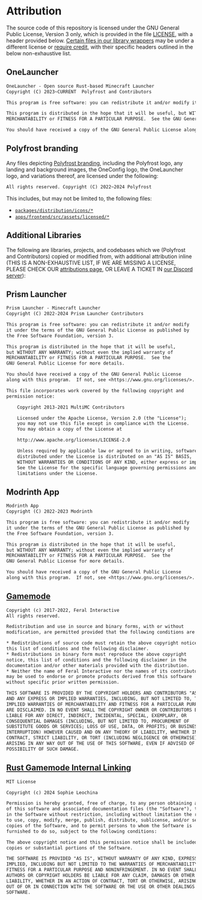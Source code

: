 # Attribution

The source code of this repository is licensed under the GNU General Public License, Version 3 only, which is provided in the file [LICENSE](./LICENSE), with a header provided below. [Certain files in our library wrappers](./core/wrapper/) may be under a different license or [require credit](#additional-libraries), with their specific headers outlined in the below non-exhaustive list.

## OneLauncher

```txt
OneLauncher - Open source Rust-based Minecraft Launcher
Copyright (C) 2023~CURRENT  Polyfrost and Contributors

This program is free software: you can redistribute it and/or modify it under the terms of the GNU General Public License as published by the Free Software Foundation, version 3 of the License.

This program is distributed in the hope that it will be useful, but WITHOUT ANY WARRANTY; without even the implied warranty of
MERCHANTABILITY or FITNESS FOR A PARTICULAR PURPOSE.  See the GNU General Public License for more details.

You should have received a copy of the GNU General Public License along with this program.  If not, see <https://www.gnu.org/licenses/>.
```

## Polyfrost branding

Any files depicting [Polyfrost branding](https://polyfrost.org/legal/branding), including the Polyfrost logo, any landing and background images, the OneConfig logo, the OneLauncher logo, and variations thereof, are licensed under the following:

```txt
All rights reserved. Copyright (C) 2022~2024 Polyfrost
```

This includes, but may not be limited to, the following files:

* [`packages/distribution/icons/*`](./packages/distribution/icons/)
* [`apps/frontend/src/assets/licensed/*`](./apps/frontend/src/assets/licensed/)

## Additional Libraries

The following are libraries, projects, and codebases which we (Polyfrost and Contributors) copied or modified from, with additional attribution inline (THIS IS A NON-EXHAUSTIVE LIST, IF WE ARE MISSING A LICENSE, PLEASE CHECK OUR [attributions page](https://polyfrost.org/attributions), OR LEAVE A TICKET IN [our Discord server](https://polyfrost.org/discord)):

## Prism Launcher

```txt
Prism Launcher - Minecraft Launcher
Copyright (C) 2022-2024 Prism Launcher Contributors

This program is free software: you can redistribute it and/or modify
it under the terms of the GNU General Public License as published by
the Free Software Foundation, version 3.

This program is distributed in the hope that it will be useful,
but WITHOUT ANY WARRANTY; without even the implied warranty of
MERCHANTABILITY or FITNESS FOR A PARTICULAR PURPOSE.  See the
GNU General Public License for more details.

You should have received a copy of the GNU General Public License
along with this program.  If not, see <https://www.gnu.org/licenses/>.

This file incorporates work covered by the following copyright and
permission notice:

    Copyright 2013-2021 MultiMC Contributors

    Licensed under the Apache License, Version 2.0 (the "License");
    you may not use this file except in compliance with the License.
    You may obtain a copy of the License at

    http://www.apache.org/licenses/LICENSE-2.0

    Unless required by applicable law or agreed to in writing, software
    distributed under the License is distributed on an "AS IS" BASIS,
    WITHOUT WARRANTIES OR CONDITIONS OF ANY KIND, either express or implied.
    See the License for the specific language governing permissions and
    limitations under the License.
```

## Modrinth App

```txt
Modrinth App
Copyright (C) 2022-2023 Modrinth

This program is free software: you can redistribute it and/or modify
it under the terms of the GNU General Public License as published by
the Free Software Foundation, version 3.

This program is distributed in the hope that it will be useful,
but WITHOUT ANY WARRANTY; without even the implied warranty of
MERCHANTABILITY or FITNESS FOR A PARTICULAR PURPOSE.  See the
GNU General Public License for more details.

You should have received a copy of the GNU General Public License
along with this program.  If not, see <https://www.gnu.org/licenses/>.
```

## [Gamemode]

```txt
Copyright (c) 2017-2022, Feral Interactive
All rights reserved.

Redistribution and use in source and binary forms, with or without
modification, are permitted provided that the following conditions are met:

* Redistributions of source code must retain the above copyright notice,
this list of conditions and the following disclaimer.
* Redistributions in binary form must reproduce the above copyright
notice, this list of conditions and the following disclaimer in the
documentation and/or other materials provided with the distribution.
* Neither the name of Feral Interactive nor the names of its contributors
may be used to endorse or promote products derived from this software
without specific prior written permission.

THIS SOFTWARE IS PROVIDED BY THE COPYRIGHT HOLDERS AND CONTRIBUTORS "AS IS"
AND ANY EXPRESS OR IMPLIED WARRANTIES, INCLUDING, BUT NOT LIMITED TO, THE
IMPLIED WARRANTIES OF MERCHANTABILITY AND FITNESS FOR A PARTICULAR PURPOSE
ARE DISCLAIMED. IN NO EVENT SHALL THE COPYRIGHT OWNER OR CONTRIBUTORS BE
LIABLE FOR ANY DIRECT, INDIRECT, INCIDENTAL, SPECIAL, EXEMPLARY, OR
CONSEQUENTIAL DAMAGES (INCLUDING, BUT NOT LIMITED TO, PROCUREMENT OF
SUBSTITUTE GOODS OR SERVICES; LOSS OF USE, DATA, OR PROFITS; OR BUSINESS
INTERRUPTION) HOWEVER CAUSED AND ON ANY THEORY OF LIABILITY, WHETHER IN
CONTRACT, STRICT LIABILITY, OR TORT (INCLUDING NEGLIGENCE OR OTHERWISE)
ARISING IN ANY WAY OUT OF THE USE OF THIS SOFTWARE, EVEN IF ADVISED OF THE
POSSIBILITY OF SUCH DAMAGE.
```

## [Rust Gamemode Internal Linking]

```txt
MIT License

Copyright (c) 2024 Sophie Leochina

Permission is hereby granted, free of charge, to any person obtaining a copy
of this software and associated documentation files (the "Software"), to deal
in the Software without restriction, including without limitation the rights
to use, copy, modify, merge, publish, distribute, sublicense, and/or sell
copies of the Software, and to permit persons to whom the Software is
furnished to do so, subject to the following conditions:

The above copyright notice and this permission notice shall be included in all
copies or substantial portions of the Software.

THE SOFTWARE IS PROVIDED "AS IS", WITHOUT WARRANTY OF ANY KIND, EXPRESS OR
IMPLIED, INCLUDING BUT NOT LIMITED TO THE WARRANTIES OF MERCHANTABILITY,
FITNESS FOR A PARTICULAR PURPOSE AND NONINFRINGEMENT. IN NO EVENT SHALL THE
AUTHORS OR COPYRIGHT HOLDERS BE LIABLE FOR ANY CLAIM, DAMAGES OR OTHER
LIABILITY, WHETHER IN AN ACTION OF CONTRACT, TORT OR OTHERWISE, ARISING FROM,
OUT OF OR IN CONNECTION WITH THE SOFTWARE OR THE USE OR OTHER DEALINGS IN THE
SOFTWARE.
```

[Prism Launcher]: https://github.com/PrismLauncher/PrismLauncher
[Modrinth App]: https://github.com/modrinth/code
[Gamemode]: https://github.com/FeralInteractive/gamemode
[Rust Gamemode Internal Linking]: https://github.com/SophieSilver/linking-gamemode
